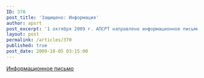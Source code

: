 ```yaml
---
ID: 370
post_title: 'Защищено: Информация'
author: apsrt
post_excerpt: '1 октября 2009 г. АПСРТ направлено информационное письмо руководителям организаций-субъектов естественной монополии на речном транспорте - членов ассоциации, в связи с принятием в августе - сентябре т.г. ряда нормативных правовых актов, подготовленных ФСТ России.'
layout: post
permalink: /articles/370
published: true
post_date: 2009-10-05 03:15:00
---
```

<a href="http://www.apsrt.ru/docs/2-01-219.doc"><span style="text-decoration:underline;"> Информационное письмо </span></a>